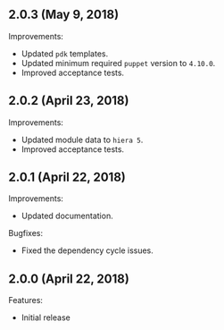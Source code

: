 ## 2.0.3 (May 9, 2018)

Improvements:

- Updated `pdk` templates.
- Updated minimum required `puppet` version to `4.10.0`.
- Improved acceptance tests.

## 2.0.2 (April 23, 2018)

Improvements:

  - Updated module data to `hiera 5`.
  - Improved acceptance tests.

## 2.0.1 (April 22, 2018)

Improvements:

  - Updated documentation.

Bugfixes:

  - Fixed the dependency cycle issues.

## 2.0.0 (April 22, 2018)

Features:

  - Initial release
